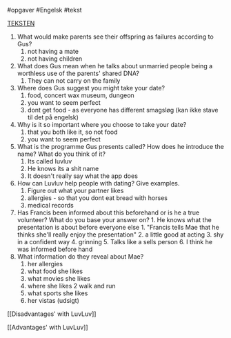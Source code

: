 #opgaver #Engelsk #tekst 

[TEKSTEN](file:///C:/Users/nordi/Downloads/The%20Circle.pdf)

1.  What would make parents see their offspring as failures according to Gus?
	1. not having  a mate
	2. not having children
2.  What does Gus mean when he talks about unmarried people being a worthless use of the parents' shared DNA?
	1. They can not carry on the family
3.  Where does Gus suggest you might take your date?
	1. food, concert wax museum, dungeon
	2. you want to seem perfect
	3. dont get food - as everyone has different smagsløg (kan ikke stave til det på engelsk)
4.  Why is it so important where you choose to take your date?
	1. that you both like it, so not food
	2. you want to seem perfect
5.  What is the programme Gus presents called? How does he introduce the name? What do you think of it?
	1. Its called luvluv
	2. He knows its a shit name
	3. It doesn't really say what the app does
6.  How can Luvluv help people with dating? Give examples.
	1. Figure out what your partner likes
	2. allergies - so that you dont eat bread with horses
	3. medical records
7.  Has Francis been informed about this beforehand or is he a true volunteer? What do you base your answer on?
		1. He knows what the presentation is about before everyone else
			1. "Francis tells Mae that he thinks she'll really enjoy the presentation"
		2. a little good at acting
		3. shy in a confident way
		4. grinning
		5. Talks like a sells person
		6. I think he was informed before hand
8.  What information do they reveal about Mae?
	1. her allergies
	2. what food she likes
	3. what movies she likes
	4. where she likes 2 walk and run
	5. what sports she likes
	6. her vistas (udsigt)


[[Disadvantages' with LuvLuv]]

[[Advantages' with LuvLuv]]